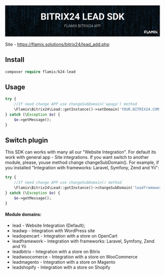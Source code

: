 ![Screenshot](img/header.jpg)

Site - https://flamix.solutions/bitrix24/lead_add.php

## Install

```php
composer require flamix/b24-lead
```

## Usage

```php
try {
    //If need change APP use changeSubDomain('wpapp') method
    \Flamix\Bitrix24\Lead::getInstance()->setDomain('YOUR.BITRIX24.COM')->setToken('YOUR.API.KEY')->send(['field' => 'value']);
} catch (\Exception $e) {
    $e->getMessage();
}
```

## Switch plugin

This SDK can works with many all our "Website Integration". For default its work with general app - Site integrations. If you want switch to another module, please, youse method change changeSubDomain(). For example, if you installed "Integration with frameworks: Laravel, Symfony, Zend and Yii":

```php
try {
    //If need change APP use changeSubDomain() method
    \Flamix\Bitrix24\Lead::getInstance()->changeSubDomain('leadframework')->setDomain('YOUR.BITRIX24.COM')->setToken('YOUR.API.KEY')->send(['field' => 'value']);
} catch (\Exception $e) {
    $e->getMessage();
}
```

#### Module domains:

* lead - Website Integration (Default);
* leadwp - Integration with WordPress site
* leadopencart - Integration with a store on OpenCart
* leadframework - Integration with frameworks: Laravel, Symfony, Zend and Yii
* leadbitrix - Integration with a store on Bitrix
* leadwoocomerce - Integration with a store on WooCommerce
* leadmagento - Integration with a store on Magento
* leadshopify - Integration with a store on Shopify